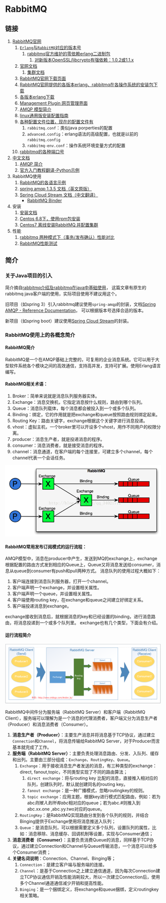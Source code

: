 # RabbitMQ


## 链接
1. [RabbitMQ官网](https://www.rabbitmq.com/)
    1. [`Erlang`与`RabbitMQ`对应的版本号](https://www.rabbitmq.com/which-erlang.html)
        1. [rabbitmq官方维护的零依赖erlang二进制包](https://github.com/rabbitmq/erlang-rpm)
            1. [对新版本OpenSSL/libcrypto有强依赖：1.0.2或1.1.x](https://github.com/rabbitmq/erlang-rpm#implicit-openssllibcrypto-dependency)
    1. [官网文档](https://www.rabbitmq.com/getstarted.html)
        1. [集群文档](https://www.rabbitmq.com/clustering.html)
    1. [RabbitMQ官网下载页面](https://www.rabbitmq.com/download.html)
    1. [RabbitMQ官网提供的各版本erlang、rabbitmq在各操作系统的安装包下载](https://www.rabbitmq.com/releases/)
    1. [各版本erlang下载](https://www.erlang-solutions.com/resources/download.html)
    1. [Management Plugin 网页管理界面](https://www.rabbitmq.com/management.html)
    1. [AMQP 模型简介](https://www.rabbitmq.com/tutorials/amqp-concepts.html)
    1. [linux通用版安装配置指南](https://www.rabbitmq.com/install-generic-unix.html)
    1. [各种配置文件位置，现在的配置文件有](https://www.rabbitmq.com/configure.html#config-location)
        1. `rabbitmq.conf`：类似java porperties的配置
        1. `advanced.config`：erlang语法的高级配置，也就是以前的`rabbitmq.config`
        1. `rabbitmq-env.conf`：操作系统环境变量方式的配置
    1. [rabbitmq的各种端口号](https://www.rabbitmq.com/networking.html#ports)
1. [中文文档](https://github.com/mr-ping/RabbitMQ_into_Chinese)
    1. [AMQP 简介](http://rabbitmq.mr-ping.com/AMQP/AMQP_0-9-1_Model_Explained.html)
    1. [官方入门教程翻译-Python示例](http://rabbitmq.mr-ping.com/tutorials_with_python/[1]Hello_World.html)
1. RabbitMQ使用
    1. [RabbitMQ的各语言示例](https://github.com/rabbitmq/rabbitmq-tutorials)
    1. [spring amqp 1.3.5 文档（英文原版）](https://docs.spring.io/spring-amqp/docs/1.3.5.RELEASE/reference/htmlsingle/)
    1. [Spring Cloud Stream 文档（中文翻译）](https://springcloud.cc/spring-cloud-dalston.html#_spring_cloud_stream)
        - [RabbitMQ Binder](https://springcloud.cc/spring-cloud-dalston.html#_rabbitmq_binder)
1. 安装
    1. [安装文档](./install_with_picture.md)
    1. [Centos 6.8下，使用rpm包安装](https://blog.csdn.net/qq_20804323/article/details/87889190)
    1. [Centos7 离线安装RabbitMQ,并配置集群](https://www.cnblogs.com/mayhh/p/11425532.html)
1. 性能
    1. [rabbitmq 两种模式下（事务/发布确认）性能对比](https://www.jianshu.com/p/1ee6be549fda)
    1. [RabbitMQ性能测试](https://blog.csdn.net/East271536394/article/details/7816366)

## 简介

### 关于Java项目的引入
简介摘自[rabbitmq介绍及rabbitmq在java中基础使用](https://blog.csdn.net/qq_34021712/article/details/72567801)，
这篇文章有原生的rabbitmq java客户端的使用，实际项目使用不建议用这个。

旧项目（如spring 3）引入rabbitmq建议使用`spring-amqp`的封装，文档[Spring AMQP - Reference Documentation](https://docs.spring.io/spring-amqp/docs/1.3.5.RELEASE/reference/htmlsingle/)，
可以根据版本号选择合适的版本。

新项目（如spring boot）建议使用[Spring Cloud Stream](https://springcloud.cc/spring-cloud-dalston.html#_spring_cloud_stream)的封装。

### RabbitMQ使用上的各概念简介

#### RabbitMQ简介
RabbitMQ是一个在AMQP基础上完整的，可复用的企业消息系统。它可以用于大型软件系统各个模块之间的高效通信，支持高并发，支持可扩展。使用Erlang语言编写。

#### RabbitMQ相关术语：
1. Broker：简单来说就是消息队列服务器实体。
2. Exchange：消息交换机，它指定消息按什么规则，路由到哪个队列。
3. Queue：消息队列载体，每个消息都会被投入到一个或多个队列。
4. Binding：绑定，它的作用就是把exchange和queue按照路由规则绑定起来。
5. Routing Key：路由关键字，exchange根据这个关键字进行消息投递。
6. vhost：虚拟主机，一个broker里可以开设多个vhost，用作不同用户的权限分离。
7. producer：消息生产者，就是投递消息的程序。
8. consumer：消息消费者，就是接受消息的程序。
9. channel：消息通道，在客户端的每个连接里，可建立多个channel，每个channel代表一个会话任务。

![](./images/20170520021728918.png)

#### RabbitMQ常用发布订阅模式的运行流程：
AMQP模型中，消息在producer中产生，发送到MQ的exchange上，exchange根据配置的路由方式发到相应的Queue上，Queue又将消息发送给consumer，消息从queue到consumer有push和pull两种方式。 消息队列的使用过程大概如下：

1. 客户端连接到消息队列服务器，打开一个channel。
2. 客户端声明一个exchange，并设置相关属性。
3. 客户端声明一个queue，并设置相关属性。
4. 客户端使用routing key，在exchange和queue之间建立好绑定关系。
5. 客户端投递消息到exchange。

exchange接收到消息后，就根据消息的key和已经设置的binding，进行消息路由，将消息投递到一个或多个队列里。 exchange也有几个类型，下面会有介绍。

#### 运行流程简介

![技术分享](./images/20180110185511450192.png)

RabbitMQ中间件分为服务端（RabbitMQ Server）和客户端（RabbitMQ Client），服务端可以理解为是一个消息的代理消费者，客户端又分为消息生产者（Producer）和消息消费者（Consumer）。

1. **消息生产者（Producer）**：主要生产消息并将消息基于TCP协议，通过建立`Connection`和`Channel`，将消息传输给RabbitMQ Server，对于Producer而言基本就完成了工作。
2. **服务端（RabbitMQ Server）**：主要负责处理消息路由、分发、入队列、缓存和出列。主要由三部分组成：`Exchange`、`RoutingKey`、`Queue`。
    1. `Exchange`：用于接收消息生产者发送的消息，有三种类型的exchange：direct, fanout,topic，不同类型实现了不同的路由算法；
        1. `direct exchange`：将与routing key 比配的消息，直接推入相对应的队列，创建队列时，默认就创建同名的routing key。
        2. `fanout exchange`：是一种广播模式，忽略routingkey的规则。
        3. `topic exchange`：应用主题，根据key进行模式匹配路由，例如：若为abc*则推入到所有abc*相对应的queue；若为abc.#则推入到abc.xx.one ,abc.yy.two对应的queue。
    2. `RoutingKey`：是RabbitMQ实现路由分发到各个队列的规则，并结合Binging提供于Exchange使用将消息推送入队列；
    3. `Queue`：是消息队列，可以根据需要定义多个队列，设置队列的属性，比如：消息移除、消息缓存、回调机制等设置，实现与Consumer通信；
3. **消息消费者（Consumer）**：主要负责消费Queue的消息，同样基于TCP协议，通过建立Connection和Channel与Queue传输消息，一个消息可以给多个Consumer消费；
4. **关键名词说明**：Connection、Channel、Binging等；
    1. `Connection`：是建立客户端与服务端的连接。
    2. `Channel`：是基于Connection之上建立通信通道，因为每次Connection建立TCP协议通信开销及性能消耗较大，所以一次建立Connection后，使用多个Channel通道通信减少开销和提高性能。
    3. `Binging`：是一个捆绑定义，将exchange和queue捆绑，定义routingkey相关策略。

